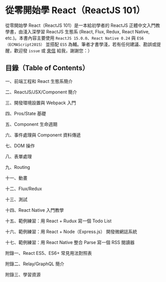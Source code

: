 # 從零開始學 React（ReactJS 101）
從零開始學 React（ReactJS 101）是一本給初學者的 ReactJS 正體中文入門教學書，由淺入深學習 ReactJS 生態系 (React, Flux, Redux, React Native, etc.)。本書內容主要使用 `ReactJS 15.0.0`、`React Native 0.24` 與 `ES6（ECMAScript2015）` 並搭配 `ES5` 為輔。筆者才書學淺，若有任何建議、勘誤或提醒，歡迎發 `issue` 或 [來信](mailto:kdchang.cc@gmail.com) 給我，謝謝您：）

## 目錄（Table of Contents）

一、前端工程和 React 生態系簡介

二、ReactJS/JSX/Component 簡介

三、開發環境設置與 Webpack 入門

四、Pros/State 基礎 

五、Component 生命週期

六、事件處理與 Component 資料傳遞

七、DOM 操作

八、表單處理

九、Routing

十一、動畫

十二、Flux/Redux

十三、測試

十四、React Native 入門教學

十五、範例練習：用 React + Rudux 寫一個 Todo List

十六、範例練習：用 React + Node（Express.js） 開發微網誌系統

十七、範例練習：用 React Native 整合 Parse 寫一個 RSS 閱讀器

附錄一、React ES5、ES6+ 常見用法對照表

附錄二、Relay/GraphQL 簡介

附錄三、學習資源
